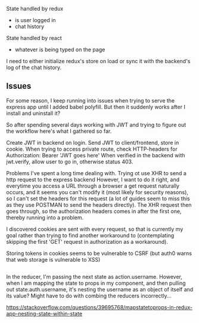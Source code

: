 State handled by redux
- is user logged in
- chat history

State handled by react
- whatever is being typed on the page

I need to either initialize redux's store on load or sync it with the backend's log of the chat history.


## Issues

For some reason, I keep running into issues when trying to serve the express app until I added babel polyfill.
But then it suddenly works after I install and uninstall it?

So after spending several days working with JWT and trying to figure out the workflow here's what I gathered so far.

Create JWT in backend on login.
Send JWT to client/frontend, store in cookie.
When trying to access private route, check HTTP-headers for Authorization: Bearer 'JWT goes here'
When verified in the backend with jwt.verify, allow user to go in, otherwise status 403.

Problems I've spent a long time dealing with.
Trying ot use XHR to send a http request to the express backend
However, I want to do it right, and everytime you access a URL through a browser a get request naturally occurs, and it seems you can't modify it (most likely for security reasons), so I can't set the headers for this request (a lot of guides seem to miss this as they use POSTMAN to send the headers directly).
The XHR request then goes through, so the authorization headers comes in after the first one, thereby running into a problem.

I discovered cookies are sent with every request, so that is currently my goal rather than trying to find another workaround to (contemplating skipping the first 'GET' request in authorization as a workaround).

Storing tokens in cookies seems to be vulnerable to CSRF (but auth0 warns that web storage is vulnerable to XSS)

##

In the reducer, I'm passing the next state as action.username. However, when I am mapping the state to props in my component, and then pulling out state.auth.username, it's nesting the username as an object of itself and its value? Might have to do with combing the reducers incorrectly...

https://stackoverflow.com/questions/39695768/mapstatetoprops-in-redux-app-nesting-state-within-state